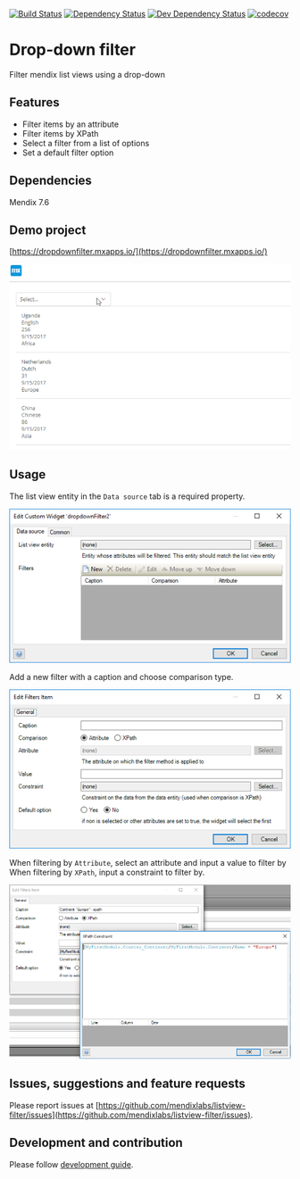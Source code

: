 [![Build Status](https://travis-ci.org/mendixlabs/listview-filter.svg?branch=master)](https://travis-ci.org/mendixlabs/listview-filter)
[![Dependency Status](https://david-dm.org/mendixlabs/listview-filter.svg)](https://david-dm.org/mendixlabs/listview-filter)
[![Dev Dependency Status](https://david-dm.org/mendixlabs/listview-filter.svg#info=devDependencies)](https://david-dm.org/mendixlabs/listview-filter#info=devDependencies)
[![codecov](https://codecov.io/gh/mendixlabs/listview-filter/branch/master/graph/badge.svg)](https://codecov.io/gh/mendixlabs/listview-filter)

# Drop-down filter
Filter mendix list views using a drop-down

## Features
* Filter items by an attribute
* Filter items by XPath
* Select a filter from a list of options
* Set a default filter option

## Dependencies
Mendix 7.6

## Demo project
[https://dropdownfilter.mxapps.io/](https://dropdownfilter.mxapps.io/)

![Demo](assets/Demo.gif)

## Usage
The list view entity in the `Data source` tab is a required property.

![Data source](assets/Datasource.png)

Add a new filter with a caption and choose comparison type.

![Filters](assets/Filters.png)

When filtering by `Attribute`, select an attribute and input a value to filter by
When filtering by `XPath`, input a constraint to filter by.

![Constraint](assets/Constraint.png)

## Issues, suggestions and feature requests
Please report issues at [https://github.com/mendixlabs/listview-filter/issues](https://github.com/mendixlabs/listview-filter/issues).

## Development and contribution
Please follow [development guide](/development.md).
